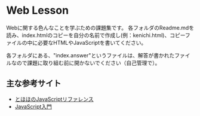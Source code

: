 # Web Lesson

Webに関する色んなことを学ぶための課題集です。
各フォルダのReadme.mdを読み、index.htmlのコピーを自分の名前で作成し(例：kenichi.html)、コピーファイルの中に必要なHTMLやJavaScriptを書いてください。

各フォルダにある、"index.answer"というファイルは、解答が書かれたファイルなので課題に取り組む前に開かないでください（自己管理で）。

## 主な参考サイト
* [とほほのJavaScriptリファレンス](http://www.tohoho-web.com/js/)
* [JavaScript入門](http://www.pori2.net/js/)
